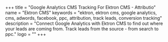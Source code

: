 +++
title = "Google Analytics CMS Tracking For Ektron CMS - Attributio"
name = "Ektron CMS"
keywords = "ektron, ektron cms, google analytics, cms, adwords, facebook, ppc, attribution, track leads, conversion tracking"
description = "Connect Google Analytics with Ektron CMS to find out where your leads are coming from. Track leads from the source - from search to ppc."
logo = ""
+++
